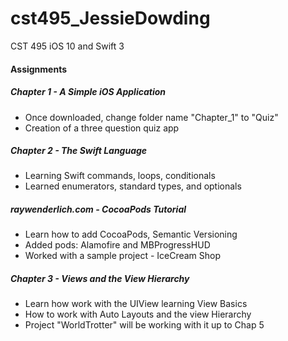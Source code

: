 # cst495_JessieDowding
CST 495 iOS 10 and Swift 3

#### Assignments
##### Chapter 1 - A Simple iOS Application
* Once downloaded, change folder name "Chapter_1" to "Quiz"
* Creation of a three question quiz app

##### Chapter 2 - The Swift Language 
* Learning Swift commands, loops, conditionals
* Learned enumerators, standard types, and optionals

##### raywenderlich.com - CocoaPods Tutorial 
* Learn how to add CocoaPods, Semantic Versioning
* Added pods: Alamofire and MBProgressHUD
* Worked with a sample project - IceCream Shop

##### Chapter 3 - Views and the View Hierarchy
* Learn how work with the UIView learning View Basics
* How to work with Auto Layouts and the view Hierarchy
* Project "WorldTrotter" will be working with it up to Chap 5

